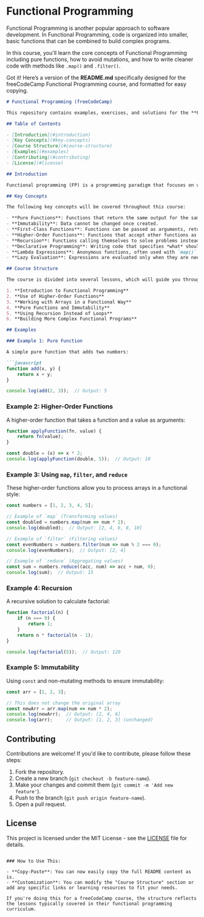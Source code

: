 # Functional Programming

Functional Programming is another popular approach to software development. In Functional Programming, code is organized into smaller, basic functions that can be combined to build complex programs.

In this course, you'll learn the core concepts of Functional Programming including pure functions, how to avoid mutations, and how to write cleaner code with methods like `.map()` and `.filter()`.

Got it! Here’s a version of the **README.md** specifically designed for the freeCodeCamp Functional Programming course, and formatted for easy copying.

````markdown
# Functional Programming (freeCodeCamp)

This repository contains examples, exercises, and solutions for the **Functional Programming** course by **freeCodeCamp**. In this course, you'll learn how to apply functional programming concepts using JavaScript.

## Table of Contents

- [Introduction](#introduction)
- [Key Concepts](#key-concepts)
- [Course Structure](#course-structure)
- [Examples](#examples)
- [Contributing](#contributing)
- [License](#license)

## Introduction

Functional programming (FP) is a programming paradigm that focuses on using functions to transform data, rather than relying on changing states or mutable variables. This repository provides practical examples and exercises for learning FP concepts in JavaScript, as outlined in freeCodeCamp's **Functional Programming** course.

## Key Concepts

The following key concepts will be covered throughout this course:

- **Pure Functions**: Functions that return the same output for the same input and have no side effects.
- **Immutability**: Data cannot be changed once created.
- **First-Class Functions**: Functions can be passed as arguments, returned as values, and assigned to variables.
- **Higher-Order Functions**: Functions that accept other functions as arguments or return them.
- **Recursion**: Functions calling themselves to solve problems instead of using loops.
- **Declarative Programming**: Writing code that specifies *what* should be done, rather than *how* to do it.
- **Lambda Expressions**: Anonymous functions, often used with `map()`, `filter()`, `reduce()`, etc.
- **Lazy Evaluation**: Expressions are evaluated only when they are needed.

## Course Structure

The course is divided into several lessons, which will guide you through understanding and implementing functional programming in JavaScript. The structure follows this general outline:

1. **Introduction to Functional Programming**
2. **Use of Higher-Order Functions**
3. **Working with Arrays in a Functional Way**
4. **Pure Functions and Immutability**
5. **Using Recursion Instead of Loops**
6. **Building More Complex Functional Programs**

## Examples

### Example 1: Pure Function

A simple pure function that adds two numbers:

```javascript
function add(x, y) {
    return x + y;
}

console.log(add(2, 3));  // Output: 5
````

### Example 2: Higher-Order Functions

A higher-order function that takes a function and a value as arguments:

```javascript
function applyFunction(fn, value) {
    return fn(value);
}

const double = (x) => x * 2;
console.log(applyFunction(double, 5));  // Output: 10
```

### Example 3: Using `map`, `filter`, and `reduce`

These higher-order functions allow you to process arrays in a functional style:

```javascript
const numbers = [1, 2, 3, 4, 5];

// Example of `map` (Transforming values)
const doubled = numbers.map(num => num * 2);
console.log(doubled);  // Output: [2, 4, 6, 8, 10]

// Example of `filter` (Filtering values)
const evenNumbers = numbers.filter(num => num % 2 === 0);
console.log(evenNumbers);  // Output: [2, 4]

// Example of `reduce` (Aggregating values)
const sum = numbers.reduce((acc, num) => acc + num, 0);
console.log(sum);  // Output: 15
```

### Example 4: Recursion

A recursive solution to calculate factorial:

```javascript
function factorial(n) {
    if (n === 0) {
        return 1;
    }
    return n * factorial(n - 1);
}

console.log(factorial(5));  // Output: 120
```

### Example 5: Immutability

Using `const` and non-mutating methods to ensure immutability:

```javascript
const arr = [1, 2, 3];

// This does not change the original array
const newArr = arr.map(num => num * 2);
console.log(newArr);  // Output: [2, 4, 6]
console.log(arr);     // Output: [1, 2, 3] (unchanged)
```

## Contributing

Contributions are welcome! If you'd like to contribute, please follow these steps:

1. Fork the repository.
2. Create a new branch (`git checkout -b feature-name`).
3. Make your changes and commit them (`git commit -m 'Add new feature'`).
4. Push to the branch (`git push origin feature-name`).
5. Open a pull request.

## License

This project is licensed under the MIT License - see the [LICENSE](LICENSE) file for details.

```

### How to Use This:

- **Copy-Paste**: You can now easily copy the full README content as is.
- **Customization**: You can modify the "Course Structure" section or add any specific links or learning resources to fit your needs.

If you're doing this for a freeCodeCamp course, the structure reflects the lessons typically covered in their functional programming curriculum.
```